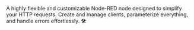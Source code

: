 A highly flexible and customizable Node-RED node designed to simplify your HTTP requests.
Create and manage clients, parameterize everything, and handle errors effortlessly. 🛠️
